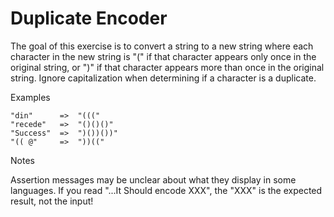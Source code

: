 # Duplicate Encoder

The goal of this exercise is to convert a string to a new string where each character in the new string is "(" if that character appears only once in the original string, or ")" if that character appears more than once in the original string. Ignore capitalization when determining if a character is a duplicate.

Examples

```shell
"din"      =>  "((("
"recede"   =>  "()()()"
"Success"  =>  ")())())"
"(( @"     =>  "))((" 
```

Notes

Assertion messages may be unclear about what they display in some languages. If you read "...It Should encode XXX", the "XXX" is the expected result, not the input!